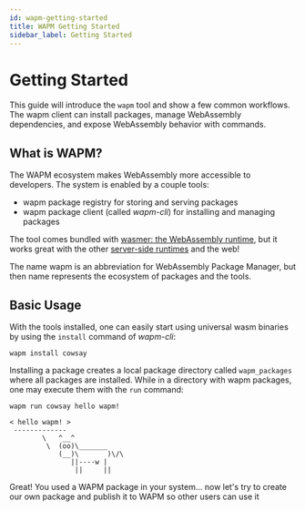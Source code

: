 ```yaml
---
id: wapm-getting-started
title: WAPM Getting Started
sidebar_label: Getting Started
---
```


# Getting Started

This guide will introduce the `wapm` tool and show a few common workflows. The wapm client can install packages, manage WebAssembly dependencies, and expose WebAssembly behavior with commands.

## **What is WAPM?**

The WAPM ecosystem makes WebAssembly more accessible to developers. The system is enabled by a couple tools:

* wapm package registry for storing and serving packages
* wapm package client \(called _wapm-cli_\) for installing and managing packages

The tool comes bundled with [wasmer: the WebAssembly runtime](https://wasmer.io/), but it works great with the other [server-side runtimes](https://github.com/mbasso/awesome-wasm#non-web-embeddings) and the web!

The name wapm is an abbreviation for WebAssembly Package Manager, but then name represents the ecosystem of packages and the tools.

## **Basic Usage**

With the tools installed, one can easily start using universal wasm binaries by using the `install` command of _wapm-cli_:

```text
wapm install cowsay
```

Installing a package creates a local package directory called `wapm_packages` where all packages are installed. While in a directory with wapm packages, one may execute them with the `run` command:

```
wapm run cowsay hello wapm!
```

```text
< hello wapm! >
 -------------
        \   ^__^
         \  (oo)\_______
            (__)\       )\/\
               ||----w |
                ||     ||
```

Great! You used a WAPM package in your system... now let's try to create our own package and publish it to WAPM so other users can use it

